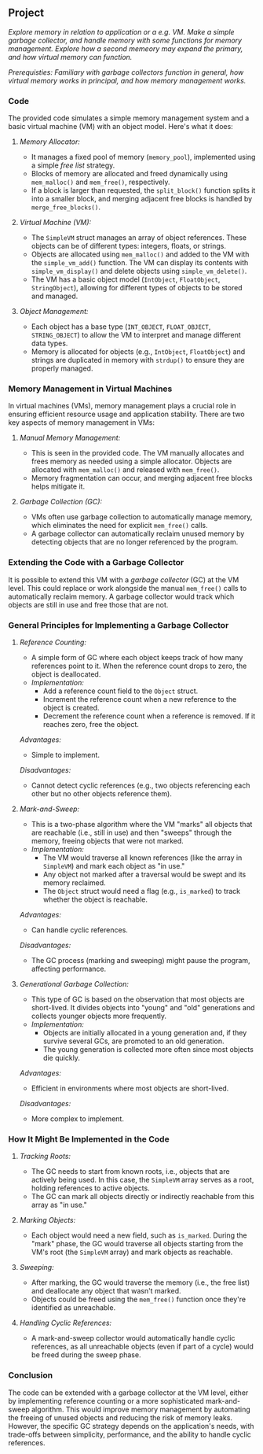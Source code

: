 ## Project

*Explore memory in relation to application or a e.g. VM. Make a simple garbage collector, and handle memory with some functions for memory management. Explore how a second memeory may expand the primary, and how virtual memory can function.*

*Prerequisties: Familiary with garbage collectors function in general, how virtual memory works in principal, and how memory management works.*

### Code

The provided code simulates a simple memory management system and a basic virtual machine (VM) with an object model. Here's what it does:

1. *Memory Allocator:*
   - It manages a fixed pool of memory (`memory_pool`), implemented using a simple *free list* strategy.
   - Blocks of memory are allocated and freed dynamically using `mem_malloc()` and `mem_free()`, respectively.
   - If a block is larger than requested, the `split_block()` function splits it into a smaller block, and merging adjacent free blocks is handled by `merge_free_blocks()`.

2. *Virtual Machine (VM):*
   - The `SimpleVM` struct manages an array of object references. These objects can be of different types: integers, floats, or strings.
   - Objects are allocated using `mem_malloc()` and added to the VM with the `simple_vm_add()` function. The VM can display its contents with `simple_vm_display()` and delete objects using `simple_vm_delete()`.
   - The VM has a basic object model (`IntObject`, `FloatObject`, `StringObject`), allowing for different types of objects to be stored and managed.

3. *Object Management:*
   - Each object has a base type (`INT_OBJECT`, `FLOAT_OBJECT`, `STRING_OBJECT`) to allow the VM to interpret and manage different data types.
   - Memory is allocated for objects (e.g., `IntObject`, `FloatObject`) and strings are duplicated in memory with `strdup()` to ensure they are properly managed.

### Memory Management in Virtual Machines

In virtual machines (VMs), memory management plays a crucial role in ensuring efficient resource usage and application stability. There are two key aspects of memory management in VMs:

1. *Manual Memory Management:*
   - This is seen in the provided code. The VM manually allocates and frees memory as needed using a simple allocator. Objects are allocated with `mem_malloc()` and released with `mem_free()`.
   - Memory fragmentation can occur, and merging adjacent free blocks helps mitigate it.

2. *Garbage Collection (GC):*
   - VMs often use garbage collection to automatically manage memory, which eliminates the need for explicit `mem_free()` calls.
   - A garbage collector can automatically reclaim unused memory by detecting objects that are no longer referenced by the program.

### Extending the Code with a Garbage Collector

It is possible to extend this VM with a *garbage collector* (GC) at the VM level. This could replace or work alongside the manual `mem_free()` calls to automatically reclaim memory. A garbage collector would track which objects are still in use and free those that are not.

### General Principles for Implementing a Garbage Collector

1. *Reference Counting:*
   - A simple form of GC where each object keeps track of how many references point to it. When the reference count drops to zero, the object is deallocated.
   - *Implementation:*
     - Add a reference count field to the `Object` struct.
     - Increment the reference count when a new reference to the object is created.
     - Decrement the reference count when a reference is removed. If it reaches zero, free the object.

   *Advantages:*
   - Simple to implement.
   
   *Disadvantages:*
   - Cannot detect cyclic references (e.g., two objects referencing each other but no other objects reference them).

2. *Mark-and-Sweep:*
   - This is a two-phase algorithm where the VM "marks" all objects that are reachable (i.e., still in use) and then "sweeps" through the memory, freeing objects that were not marked.
   - *Implementation:*
     - The VM would traverse all known references (like the array in `SimpleVM`) and mark each object as "in use."
     - Any object not marked after a traversal would be swept and its memory reclaimed.
     - The `Object` struct would need a flag (e.g., `is_marked`) to track whether the object is reachable.

   *Advantages:*
   - Can handle cyclic references.

   *Disadvantages:*
   - The GC process (marking and sweeping) might pause the program, affecting performance.

3. *Generational Garbage Collection:*
   - This type of GC is based on the observation that most objects are short-lived. It divides objects into "young" and "old" generations and collects younger objects more frequently.
   - *Implementation:*
     - Objects are initially allocated in a young generation and, if they survive several GCs, are promoted to an old generation.
     - The young generation is collected more often since most objects die quickly.

   *Advantages:*
   - Efficient in environments where most objects are short-lived.

   *Disadvantages:*
   - More complex to implement.

### How It Might Be Implemented in the Code

1. *Tracking Roots:*
   - The GC needs to start from known roots, i.e., objects that are actively being used. In this case, the `SimpleVM` array serves as a root, holding references to active objects.
   - The GC can mark all objects directly or indirectly reachable from this array as "in use."

2. *Marking Objects:*
   - Each object would need a new field, such as `is_marked`. During the "mark" phase, the GC would traverse all objects starting from the VM's root (the `SimpleVM` array) and mark objects as reachable.

3. *Sweeping:*
   - After marking, the GC would traverse the memory (i.e., the free list) and deallocate any object that wasn't marked.
   - Objects could be freed using the `mem_free()` function once they're identified as unreachable.

4. *Handling Cyclic References:*
   - A mark-and-sweep collector would automatically handle cyclic references, as all unreachable objects (even if part of a cycle) would be freed during the sweep phase.

### Conclusion

The code can be extended with a garbage collector at the VM level, either by implementing reference counting or a more sophisticated mark-and-sweep algorithm. This would improve memory management by automating the freeing of unused objects and reducing the risk of memory leaks. However, the specific GC strategy depends on the application's needs, with trade-offs between simplicity, performance, and the ability to handle cyclic references.
